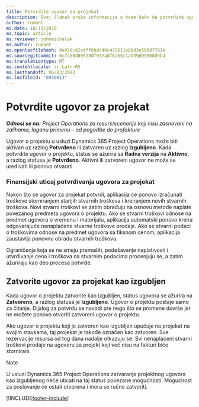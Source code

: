 ```yaml
---
title: Potvrdite ugovor za projekat
description: Ovaj članak pruža informacije o tome kako da potvrdite ugovor u operacijama projekta.
author: rumant
ms.date: 10/13/2020
ms.topic: article
ms.reviewer: johnmichalak
ms.author: rumant
ms.openlocfilehash: 0e92dc42c4ff6bdc40c479511c80d3e500df781a
ms.sourcegitcommit: 6cfc50d89528df977a8f6a55c1ad39d99800d9b4
ms.translationtype: MT
ms.contentlocale: sr-Latn-RS
ms.lasthandoff: 06/03/2022
ms.locfileid: "8930013"
---
```

# <a name="confirm-a-project-contract"></a>Potvrdite ugovor za projekat

_**Odnosi se na:** Project Operations za resurs/scenarije koji nisu zasnovani na zalihama, laganu primenu – od pogodbe do profakture_

Ugovor o projektu u usluzi Dynamics 365 Project Operations može biti aktivan uz razlog **Potvrđeno** ili zatvoren uz razlog **Izgubljeno**. Kada potvrdite ugovor o projektu, status se ažurira sa **Radna verzija** na **Aktivno**, a razlog statusa je **Potvrđeno**. Aktivni ili zatvoreni ugovor ne može se uređivati ili ponovo otvarati. 

### <a name="financial-impact-of-confirming-a-project-contract"></a>Finansijski uticaj potvrđivanja ugovora za projekat

Nakon što se ugovor za projekat potvrdi, aplikacija će ponovo izračunati troškove storniranjem starijih stvarnih troškova i kreiranjem novih stvarnih troškova. Novi stvarni troškovi se zatim obrađuju na osnovu metode naplate povezanog predmeta ugovora o projektu. Ako se stvarni troškovi odnose na predmet ugovora o vremenu i materijalu, aplikacija automatski ponovo kreira odgovarajuće nenaplaćene stvarne troškove prodaje. Ako se stvarni podaci o troškovima odnose na predmet ugovora sa fiksnom cenom, aplikacija zaustavlja ponovnu obradu stvarnih troškova.

Ograničenja koja se ne smeju premašiti, podešavanje naplativosti i utvrđivanje cena i troškova na stvarnim podacima procenjuju se, a zatim ažuriraju kao deo procesa potvrde.

## <a name="close-a-project-contract-as-lost"></a>Zatvorite ugovor za projekat kao izgubljen

Kada ugovor o projektu zatvorite kao izgubljen, status ugovora se ažurira na **Zatvoreno**, a razlog statusa je **Izgubljeno**. Ugovor o projektu postaje samo za čitanje. Dijalog za potvrdu se navodi pre nego što se promene dovrše jer ne možete ponovo otvoriti zatvoreni ugovor o projektu.

Ako ugovor o projektu koji je zatvoren kao izgubljen upućuje na projekat na svojim stavkama, taj projekat je takođe označen kao zatvoren. Sve rezervacije resursa od tog dana nadalje otkazuju se. Svi nenaplaćeni stvarni troškovi prodaje na ugovoru za projekt koji već nisu na fakturi biće stornirani.

> [!NOTE]
> U usluzi Dynamics 365 Project Operations zatvaranje projektnog ugovora kao izgubljenog neće uticati na taj status povezane mogućnosti. Mogućnost za poslovanje će ostati otvorena i mora se ručno zatvoriti.


[!INCLUDE[footer-include](../../includes/footer-banner.md)]